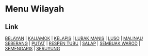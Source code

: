 # Menu Wilayah

## Link

[BELAYAN](https://github.com/gigit-pemilu/pemilu-2024-65-kalimantan-utara/tree/main/pilpres/hitung-suara/sub/65-kalimantan-utara/sub/02-malinau/sub/07-malinau-utara/sub/2008-belayan)
 | 
[KALIAMOK](https://github.com/gigit-pemilu/pemilu-2024-65-kalimantan-utara/tree/main/pilpres/hitung-suara/sub/65-kalimantan-utara/sub/02-malinau/sub/07-malinau-utara/sub/2001-kaliamok)
 | 
[KELAPIS](https://github.com/gigit-pemilu/pemilu-2024-65-kalimantan-utara/tree/main/pilpres/hitung-suara/sub/65-kalimantan-utara/sub/02-malinau/sub/07-malinau-utara/sub/2011-kelapis)
 | 
[LUBAK MANIS](https://github.com/gigit-pemilu/pemilu-2024-65-kalimantan-utara/tree/main/pilpres/hitung-suara/sub/65-kalimantan-utara/sub/02-malinau/sub/07-malinau-utara/sub/2010-lubak-manis)
 | 
[LUSO](https://github.com/gigit-pemilu/pemilu-2024-65-kalimantan-utara/tree/main/pilpres/hitung-suara/sub/65-kalimantan-utara/sub/02-malinau/sub/07-malinau-utara/sub/2002-luso)
 | 
[MALINAU SEBERANG](https://github.com/gigit-pemilu/pemilu-2024-65-kalimantan-utara/tree/main/pilpres/hitung-suara/sub/65-kalimantan-utara/sub/02-malinau/sub/07-malinau-utara/sub/2003-malinau-seberang)
 | 
[PUTAT](https://github.com/gigit-pemilu/pemilu-2024-65-kalimantan-utara/tree/main/pilpres/hitung-suara/sub/65-kalimantan-utara/sub/02-malinau/sub/07-malinau-utara/sub/2004-putat)
 | 
[RESPEN TUBU](https://github.com/gigit-pemilu/pemilu-2024-65-kalimantan-utara/tree/main/pilpres/hitung-suara/sub/65-kalimantan-utara/sub/02-malinau/sub/07-malinau-utara/sub/2007-respen-tubu)
 | 
[SALAP](https://github.com/gigit-pemilu/pemilu-2024-65-kalimantan-utara/tree/main/pilpres/hitung-suara/sub/65-kalimantan-utara/sub/02-malinau/sub/07-malinau-utara/sub/2005-salap)
 | 
[SEMBUAK WAROD](https://github.com/gigit-pemilu/pemilu-2024-65-kalimantan-utara/tree/main/pilpres/hitung-suara/sub/65-kalimantan-utara/sub/02-malinau/sub/07-malinau-utara/sub/2009-sembuak-warod)
 | 
[SEMENGARIS](https://github.com/gigit-pemilu/pemilu-2024-65-kalimantan-utara/tree/main/pilpres/hitung-suara/sub/65-kalimantan-utara/sub/02-malinau/sub/07-malinau-utara/sub/2012-semengaris)
 | 
[SERUYUNG](https://github.com/gigit-pemilu/pemilu-2024-65-kalimantan-utara/tree/main/pilpres/hitung-suara/sub/65-kalimantan-utara/sub/02-malinau/sub/07-malinau-utara/sub/2006-seruyung)


